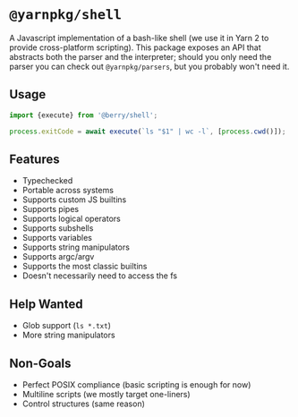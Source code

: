 # `@yarnpkg/shell`

A Javascript implementation of a bash-like shell (we use it in Yarn 2 to provide cross-platform scripting). This package exposes an API that abstracts both the parser and the interpreter; should you only need the parser you can check out `@yarnpkg/parsers`, but you probably won't need it.

## Usage

```ts
import {execute} from '@berry/shell';

process.exitCode = await execute(`ls "$1" | wc -l`, [process.cwd()]);
```

## Features

- Typechecked
- Portable across systems
- Supports custom JS builtins
- Supports pipes
- Supports logical operators
- Supports subshells
- Supports variables
- Supports string manipulators
- Supports argc/argv
- Supports the most classic builtins
- Doesn't necessarily need to access the fs

## Help Wanted

- Glob support (`ls *.txt`)
- More string manipulators

## Non-Goals

- Perfect POSIX compliance (basic scripting is enough for now)
- Multiline scripts (we mostly target one-liners)
- Control structures (same reason)
